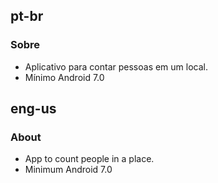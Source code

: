## pt-br
### Sobre
* Aplicativo para contar pessoas em um local.
* Mínimo Android 7.0
## eng-us
### About
* App to count people in a place.
* Minimum Android 7.0
